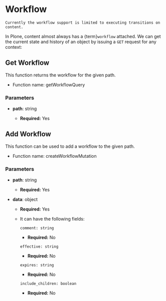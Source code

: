 # Workflow

```{note}
Currently the workflow support is limited to executing transitions on content.
```

In Plone, content almost always has a {term}`workflow` attached.
We can get the current state and history of an object by issuing a `GET` request for any context:

## Get Workflow

This function returns the workflow for the given path.

- Function name: getWorkflowQuery

### Parameters

- **path**: string

  - **Required:** Yes

## Add Workflow

This function can be used to add a workflow to the given path.

- Function name: createWorkflowMutation

### Parameters

- **path**: string

  - **Required:** Yes

- **data**: object

  - **Required:** Yes
  - It can have the following fields:

    `comment: string`

    - **Required:** No

    `effective: string`

    - **Required:** No

    `expires: string`

    - **Required:** No

    `include_children: boolean`

    - **Required:** No

